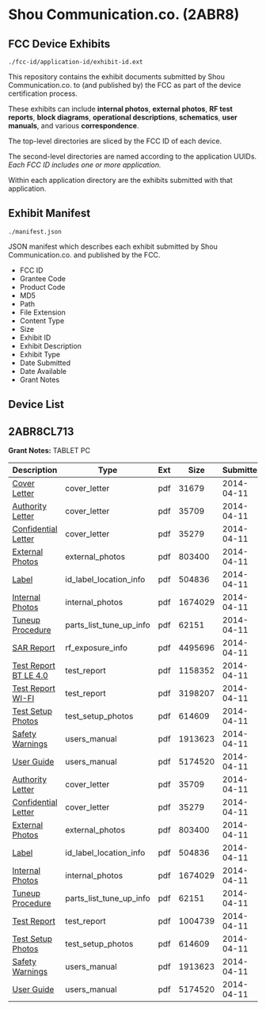 # Shou Communication.co. (2ABR8)
## FCC Device Exhibits

```
./fcc-id/application-id/exhibit-id.ext
```

This repository contains the exhibit documents submitted by Shou Communication.co. to (and published by) the FCC as part of the device certification process.

These exhibits can include **internal photos**, **external photos**, **RF test reports**, **block diagrams**, **operational descriptions**, **schematics**, **user manuals**, and various **correspondence**.

The top-level directories are sliced by the FCC ID of each device.

The second-level directories are named according to the application UUIDs. *Each FCC ID includes one or more application.*

Within each application directory are the exhibits submitted with that application. 

## Exhibit Manifest

```
./manifest.json
```

JSON manifest which describes each exhibit submitted by Shou Communication.co. and published by the FCC.

- FCC ID
- Grantee Code
- Product Code
- MD5
- Path
- File Extension
- Content Type
- Size
- Exhibit ID
- Exhibit Description
- Exhibit Type
- Date Submitted
- Date Available
- Grant Notes

## Device List
## 2ABR8CL713
**Grant Notes:** TABLET PC

| Description | Type | Ext | Size | Submitted | Available |
| ----------- | ---- | --- | ---- | --------- | --------- |
| [Cover Letter](2ABR8CL713/bd7a3473c7613d70d0a026de6ddf8b2c/2239637.pdf) | cover_letter | pdf | 31679 | 2014-04-11 | 2014-04-11 |
| [Authority Letter](2ABR8CL713/bd7a3473c7613d70d0a026de6ddf8b2c/2239639.pdf) | cover_letter | pdf | 35709 | 2014-04-11 | 2014-04-11 |
| [Confidential Letter](2ABR8CL713/bd7a3473c7613d70d0a026de6ddf8b2c/2239640.pdf) | cover_letter | pdf | 35279 | 2014-04-11 | 2014-04-11 |
| [External Photos](2ABR8CL713/bd7a3473c7613d70d0a026de6ddf8b2c/2239638.pdf) | external_photos | pdf | 803400 | 2014-04-11 | 2014-04-11 |
| [Label](2ABR8CL713/bd7a3473c7613d70d0a026de6ddf8b2c/2239642.pdf) | id_label_location_info | pdf | 504836 | 2014-04-11 | 2014-04-11 |
| [Internal Photos](2ABR8CL713/bd7a3473c7613d70d0a026de6ddf8b2c/2239641.pdf) | internal_photos | pdf | 1674029 | 2014-04-11 | 2014-04-11 |
| [Tuneup Procedure](2ABR8CL713/bd7a3473c7613d70d0a026de6ddf8b2c/2239648.pdf) | parts_list_tune_up_info | pdf | 62151 | 2014-04-11 | 2014-04-11 |
| [SAR Report](2ABR8CL713/bd7a3473c7613d70d0a026de6ddf8b2c/2239647.pdf) | rf_exposure_info | pdf | 4495696 | 2014-04-11 | 2014-04-11 |
| [Test Report BT LE 4.0](2ABR8CL713/bd7a3473c7613d70d0a026de6ddf8b2c/2239645.pdf) | test_report | pdf | 1158352 | 2014-04-11 | 2014-04-11 |
| [Test Report WI-FI](2ABR8CL713/bd7a3473c7613d70d0a026de6ddf8b2c/2239646.pdf) | test_report | pdf | 3198207 | 2014-04-11 | 2014-04-11 |
| [Test Setup Photos](2ABR8CL713/bd7a3473c7613d70d0a026de6ddf8b2c/2239644.pdf) | test_setup_photos | pdf | 614609 | 2014-04-11 | 2014-04-11 |
| [Safety Warnings](2ABR8CL713/bd7a3473c7613d70d0a026de6ddf8b2c/2239643.pdf) | users_manual | pdf | 1913623 | 2014-04-11 | 2014-04-11 |
| [User Guide](2ABR8CL713/bd7a3473c7613d70d0a026de6ddf8b2c/2239649.pdf) | users_manual | pdf | 5174520 | 2014-04-11 | 2014-04-11 |
| [Authority Letter](2ABR8CL713/2dce628cddeb6693d83d4c6ccaee256e/2239639.pdf) | cover_letter | pdf | 35709 | 2014-04-11 | 2014-04-11 |
| [Confidential Letter](2ABR8CL713/2dce628cddeb6693d83d4c6ccaee256e/2239640.pdf) | cover_letter | pdf | 35279 | 2014-04-11 | 2014-04-11 |
| [External Photos](2ABR8CL713/2dce628cddeb6693d83d4c6ccaee256e/2239638.pdf) | external_photos | pdf | 803400 | 2014-04-11 | 2014-04-11 |
| [Label](2ABR8CL713/2dce628cddeb6693d83d4c6ccaee256e/2239642.pdf) | id_label_location_info | pdf | 504836 | 2014-04-11 | 2014-04-11 |
| [Internal Photos](2ABR8CL713/2dce628cddeb6693d83d4c6ccaee256e/2239641.pdf) | internal_photos | pdf | 1674029 | 2014-04-11 | 2014-04-11 |
| [Tuneup Procedure](2ABR8CL713/2dce628cddeb6693d83d4c6ccaee256e/2239648.pdf) | parts_list_tune_up_info | pdf | 62151 | 2014-04-11 | 2014-04-11 |
| [Test Report](2ABR8CL713/2dce628cddeb6693d83d4c6ccaee256e/2239664.pdf) | test_report | pdf | 1004739 | 2014-04-11 | 2014-04-11 |
| [Test Setup Photos](2ABR8CL713/2dce628cddeb6693d83d4c6ccaee256e/2239644.pdf) | test_setup_photos | pdf | 614609 | 2014-04-11 | 2014-04-11 |
| [Safety Warnings](2ABR8CL713/2dce628cddeb6693d83d4c6ccaee256e/2239643.pdf) | users_manual | pdf | 1913623 | 2014-04-11 | 2014-04-11 |
| [User Guide](2ABR8CL713/2dce628cddeb6693d83d4c6ccaee256e/2239649.pdf) | users_manual | pdf | 5174520 | 2014-04-11 | 2014-04-11 |
